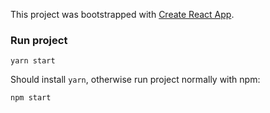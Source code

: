 This project was bootstrapped with [Create React App](https://github.com/facebookincubator/create-react-app).

### Run project

    yarn start

Should install `yarn`, otherwise run project normally with npm:

    npm start
